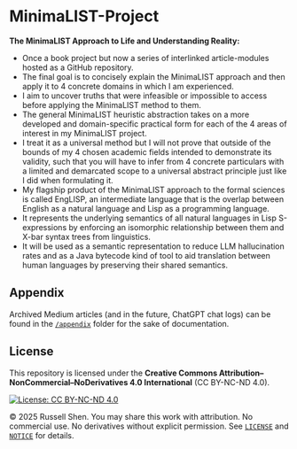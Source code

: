 # MinimaLIST-Project
**The MinimaLIST Approach to Life and Understanding Reality:**
- Once a book project but now a series of interlinked article-modules hosted as a GitHub repository.
- The final goal is to concisely explain the MinimaLIST approach and then apply it to 4 concrete domains
in which I am experienced.
- I aim to uncover truths that were infeasible or impossible to access before applying the MinimaLIST
method to them.
- The general MinimaLIST heuristic abstraction takes on a more developed and domain-specific practical
form for each of the 4 areas of interest in my MinimaLIST project.
- I treat it as a universal method but I will not prove that outside of the bounds of my 4 chosen
academic fields intended to demonstrate its validity, such that you will have to infer from 4
concrete particulars with a limited and demarcated scope to a universal abstract principle just like
I did when formulating it.
- My flagship product of the MinimaLIST approach to the formal sciences is called EngLISP, an intermediate
language that is the overlap between English as a natural language and Lisp as a programming language.
- It represents the underlying semantics of all natural languages in Lisp S-expressions by enforcing
an isomorphic relationship between them and X-bar syntax trees from linguistics.
- It will be used as a semantic representation to reduce LLM hallucination rates and as a Java bytecode
kind of tool to aid translation between human languages by preserving their shared semantics.

## Appendix
Archived Medium articles (and in the future, ChatGPT chat logs) can be found in the [`/appendix`](./appendix) folder for the sake of documentation.

## License

This repository is licensed under the
**Creative Commons Attribution–NonCommercial–NoDerivatives 4.0 International** (CC BY-NC-ND 4.0).

[![License: CC BY-NC-ND 4.0](https://licensebuttons.net/l/by-nc-nd/4.0/88x31.png)](https://creativecommons.org/licenses/by-nc-nd/4.0/)

© 2025 Russell Shen. You may share this work with attribution. No commercial use. No derivatives
without explicit permission. See [`LICENSE`](./LICENSE) and [`NOTICE`](./NOTICE) for details.
